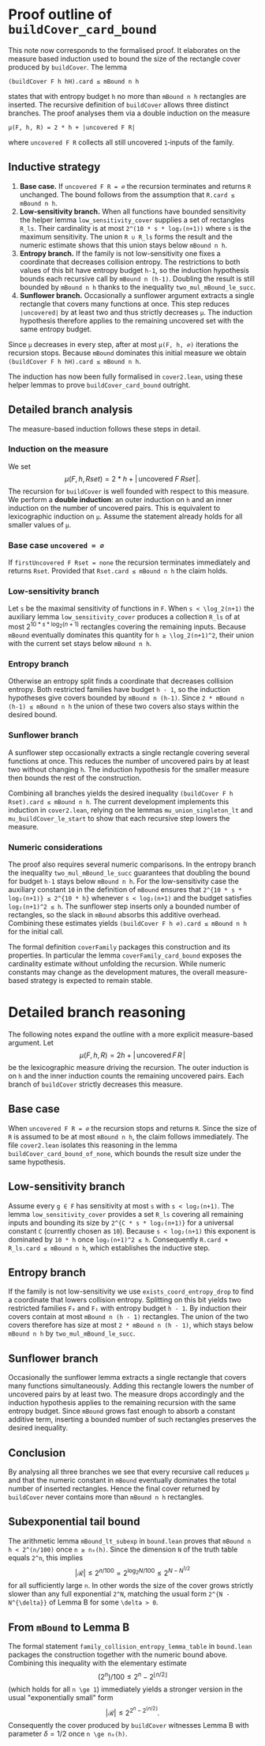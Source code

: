 # Proof outline of `buildCover_card_bound`

This note now corresponds to the formalised proof. It elaborates on the measure based induction used to bound the
size of the rectangle cover produced by `buildCover`.
The lemma

```
(buildCover F h hH).card ≤ mBound n h
```

states that with entropy budget `h` no more than `mBound n h` rectangles are
inserted.  The recursive definition of `buildCover` allows three distinct
branches.  The proof analyses them via a double induction on the measure

```
μ(F, h, R) = 2 * h + |uncovered F R|
```

where `uncovered F R` collects all still uncovered `1`‑inputs of the family.

## Inductive strategy

1. **Base case.**  If `uncovered F R = ∅` the recursion terminates and
   returns `R` unchanged.  The bound follows from the assumption that
   `R.card ≤ mBound n h`.
2. **Low-sensitivity branch.**  When all functions have bounded
   sensitivity the helper lemma `low_sensitivity_cover` supplies a set of
   rectangles `R_ls`.  Their cardinality is at most
   `2^(10 * s * log₂(n+1))` where `s` is the maximum sensitivity.  The
   union `R ∪ R_ls` forms the result and the numeric estimate shows that
   this union stays below `mBound n h`.
3. **Entropy branch.**  If the family is not low-sensitivity one fixes a
   coordinate that decreases collision entropy.  The restrictions to both
   values of this bit have entropy budget `h-1`, so the induction
   hypothesis bounds each recursive call by `mBound n (h-1)`.  Doubling the
   result is still bounded by `mBound n h` thanks to the inequality
   `two_mul_mBound_le_succ`.
4. **Sunflower branch.**  Occasionally a sunflower argument extracts a
   single rectangle that covers many functions at once.  This step reduces
   `|uncovered|` by at least two and thus strictly decreases `μ`.  The
   induction hypothesis therefore applies to the remaining uncovered set
   with the same entropy budget.

Since `μ` decreases in every step, after at most `μ(F, h, ∅)` iterations the
recursion stops.  Because `mBound` dominates this initial measure we obtain
`(buildCover F h hH).card ≤ mBound n h`.

The induction has now been fully formalised in `cover2.lean`, using these helper lemmas to prove `buildCover_card_bound` outright.

## Detailed branch analysis
The measure-based induction follows these steps in detail.

### Induction on the measure
We set
$$
\mu(F,h,Rset) = 2*h + |\,\text{uncovered}\;F\;Rset\,|.
$$
The recursion for `buildCover` is well founded with respect to this measure.
We perform a **double induction**: an outer induction on `h` and an inner
induction on the number of uncovered pairs.  This is equivalent to
lexicographic induction on `μ`.  Assume the statement already holds for
all smaller values of `μ`.

### Base case `uncovered = ∅`
If `firstUncovered F Rset = none` the recursion terminates immediately and
returns `Rset`.  Provided that `Rset.card ≤ mBound n h` the claim holds.

### Low-sensitivity branch
Let `s` be the maximal sensitivity of functions in `F`.  When
`s < \log_2(n+1)` the auxiliary lemma `low_sensitivity_cover` produces a
collection `R_ls` of at most
$2^{10 * s * \log_2(n+1)}$ rectangles covering the remaining inputs.  Because
`mBound` eventually dominates this quantity for `h ≥ \log_2(n+1)^2`, their
union with the current set stays below `mBound n h`.

### Entropy branch
Otherwise an entropy split finds a coordinate that decreases collision
entropy.  Both restricted families have budget `h - 1`, so the induction
hypotheses give covers bounded by `mBound n (h-1)`.  Since
`2 * mBound n (h-1) ≤ mBound n h` the union of these two covers also stays
within the desired bound.

### Sunflower branch
A sunflower step occasionally extracts a single rectangle covering several
functions at once.  This reduces the number of uncovered pairs by at least
two without changing `h`.  The induction hypothesis for the smaller measure
then bounds the rest of the construction.

Combining all branches yields the desired inequality
`(buildCover F h Rset).card ≤ mBound n h`.  The current development
implements this induction in `cover2.lean`, relying on the lemmas
`mu_union_singleton_lt` and `mu_buildCover_le_start` to show that each
recursive step lowers the measure.

### Numeric considerations
The proof also requires several numeric comparisons. In the entropy branch the inequality
`two_mul_mBound_le_succ` guarantees that doubling the bound for budget `h-1` stays below
`mBound n h`. For the low-sensitivity case the auxiliary constant `10` in the definition of
`mBound` ensures that `2^{10 * s * log₂(n+1)} ≤ 2^{10 * h}` whenever `s < log₂(n+1)` and the
budget satisfies `log₂(n+1)^2 ≤ h`. The sunflower step inserts only a bounded number of
rectangles, so the slack in `mBound` absorbs this additive overhead. Combining these estimates
yields `(buildCover F h ∅).card ≤ mBound n h` for the initial call.

The formal definition `coverFamily` packages this construction and its
properties.  In particular the lemma `coverFamily_card_bound` exposes the
cardinality estimate without unfolding the recursion.  While numeric
constants may change as the development matures, the overall measure-based
strategy is expected to remain stable.

# Detailed branch reasoning

The following notes expand the outline with a more explicit measure-based argument.
Let
$$
  \mu(F,h,R) = 2h + |\,\text{uncovered}\,F\,R\,|
$$
be the lexicographic measure driving the recursion.  The outer induction is on
`h` and the inner induction counts the remaining uncovered pairs.  Each branch
of `buildCover` strictly decreases this measure.

## Base case
When `uncovered F R = ∅` the recursion stops and returns `R`.  Since the size of
`R` is assumed to be at most `mBound n h`, the claim follows immediately.
The file `cover2.lean` isolates this reasoning in the lemma
`buildCover_card_bound_of_none`, which bounds the result size under the
same hypothesis.

## Low-sensitivity branch
Assume every `g ∈ F` has sensitivity at most `s` with `s < log₂(n+1)`.  The lemma
`low_sensitivity_cover` provides a set `R_ls` covering all remaining inputs and
bounding its size by `2^{C * s * log₂(n+1)}` for a universal constant `C`
(currently chosen as `10`).  Because `s < log₂(n+1)` this exponent is dominated
by `10 * h` once `log₂(n+1)^2 ≤ h`.  Consequently
`R.card + R_ls.card ≤ mBound n h`, which establishes the inductive step.

## Entropy branch
If the family is not low-sensitivity we use `exists_coord_entropy_drop` to find a
coordinate that lowers collision entropy.  Splitting on this bit yields two
restricted families `F₀` and `F₁` with entropy budget `h - 1`.  By induction
their covers contain at most `mBound n (h - 1)` rectangles.  The union of the
two covers therefore has size at most `2 * mBound n (h - 1)`, which stays below
`mBound n h` by `two_mul_mBound_le_succ`.

## Sunflower branch
Occasionally the sunflower lemma extracts a single rectangle that covers many
functions simultaneously.  Adding this rectangle lowers the number of uncovered
pairs by at least two.  The measure drops accordingly and the induction
hypothesis applies to the remaining recursion with the same entropy budget.
Since `mBound` grows fast enough to absorb a constant additive term, inserting a
bounded number of such rectangles preserves the desired inequality.

## Conclusion
By analysing all three branches we see that every recursive call reduces `µ` and
that the numeric constant in `mBound` eventually dominates the total number of
inserted rectangles.  Hence the final cover returned by `buildCover` never
contains more than `mBound n h` rectangles.


## Subexponential tail bound
The arithmetic lemma `mBound_lt_subexp` in `bound.lean` proves that `mBound n h < 2^(n/100)` once `n ≥ n₀(h)`.  Since the dimension `N` of the truth table equals `2^n`, this implies
$$|\mathcal{R}| \le 2^{n/100} = 2^{\log_2 N / 100} \le 2^{N - N^{1/2}}$$
for all sufficiently large `n`.  In other words the size of the cover grows strictly slower than any full exponential `2^N`, matching the usual form `2^{N - N^{\delta}}` of Lemma B for some `\delta > 0`.

## From `mBound` to Lemma B

The formal statement `family_collision_entropy_lemma_table` in
`bound.lean` packages the construction together with the numeric bound
above.  Combining this inequality with the elementary estimate
$$(2^n)/100 \le 2^n - 2^{\lfloor n/2\rfloor}$$
(which holds for all `n \ge 1`) immediately yields a stronger version
in the usual "exponentially small" form
$$|\mathcal{R}| \le 2^{2^n - 2^{\lfloor n/2\rfloor}}.$$
Consequently the cover produced by `buildCover` witnesses Lemma B with
parameter $\delta=1/2$ once `n \ge n₀(h)`.
